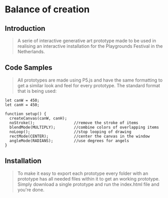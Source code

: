 # Balance of creation

## Introduction

> A serie of interactive generative art prototype made to be used in realising an interactive installation for the Playgrounds Festival in the Netherlands. 

## Code Samples

> All prototypes are made using P5.js and have the same formatting to get a similar look and feel for every prototype. The standard format that is being used:

    let canW = 450;
    let canH = 450;

    function setup() {
      createCanvas(canW, canH);
      noStroke();                 //remove the stroke of items
      blendMode(MULTIPLY);        //combine colors of overlapping items
      noLoop();                   //stop looping of drawing
      rectMode(CENTER);           //center the canvas in the window
      angleMode(RADIANS);         //use degrees for angels
    } 

## Installation

> To make it easy to export each prototype every folder with an prototype has all needed files within it to get an working prototype. Simply download a single prototype and run the index.html file and you're done. 
